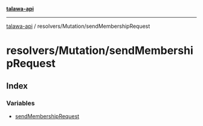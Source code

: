 [**talawa-api**](../../../README.md)

***

[talawa-api](../../../modules.md) / resolvers/Mutation/sendMembershipRequest

# resolvers/Mutation/sendMembershipRequest

## Index

### Variables

- [sendMembershipRequest](variables/sendMembershipRequest.md)
